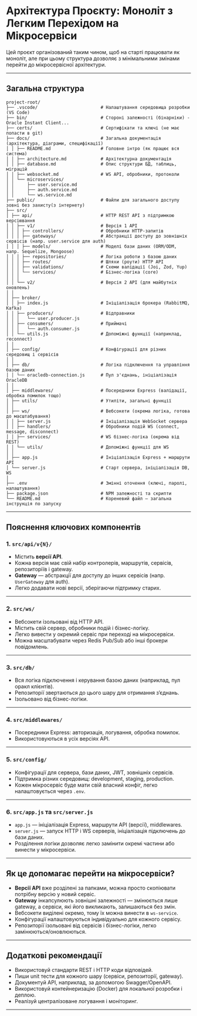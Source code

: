 # Архітектура Проєкту: Моноліт з Легким Перехідом на Мікросервіси

Цей проєкт організований таким чином, щоб на старті працювати як моноліт, але при цьому структура дозволяє з мінімальними змінами перейти до мікросервісної архітектури.

---

## Загальна структура

```plaintext
project-root/
├── .vscode/                        # Налаштування середовища розробки (VS Code)
├── bin/                            # Стороні залежності (бінарніки) - Oracle Instant Client...
├── certs/                          # Сертифікати та ключі (не має попасти в git)
├── docs/                           # Загальна документація (архітектура, діаграми, специфікації)
│ │ ├── README.md                   # Головне інтро (як працює вся система)
│ │ ├── architecture.md             # Архітектурна документація
│ │ ├── database.md                 # Опис структури БД, таблиць, міграцій
│ │ ├── websocket.md                # WS API, обробники, протоколи
│ │ └── microservices/
│ │     ├── user.service.md
│ │     ├── auth.service.md
│ │     └── ws.service.md
├── public/                         # Файли для загального доступу зовні без захисту(з інтернету)
├── src/
│ ├── api/                          # HTTP REST API з підтримкою версіювання
│ │ ├── v1/                         # Версія 1 API
│ │ │ ├── controllers/              # Обробники HTTP-запитів
│ │ │ ├── gateways/                 # Абстракції доступу до зовнішніх сервісів (напр. user.service для auth)
│ │ │ ├── models/                   # Моделі бази даних (ORM/ODM, напр. Sequelize, Mongoose)
│ │ │ ├── repositories/             # Логіка роботи з базою даних
│ │ │ ├── routes/                   # Шляхи (роути) HTTP API
│ │ │ ├── validations/              # Схеми валідації (Joi, Zod, Yup)
│ │ │ └── services/                 # Бізнес-логіка (core)
│ │ │
│ │ └── v2/                         # Версія 2 API (для майбутніх оновлень)
│ │
│ ├── broker/
│ │ ├── index.js                    # Ініціалізація брокера (RabbitMQ, Kafka)
│ │ ├── producers/                  # Відправники
│ │ │   └── user.producer.js
│ │ ├── consumers/                  # Приймачі
│ │ │   └── auth.consumer.js
│ │ └── utils.js                    # Допоміжні функції (наприклад, reconnect)
│ │
│ ├── config/                       # Конфігурації для різних середовищ і сервісів
│ │
│ ├── db/                           # Логіка підключення та управління базою даних
│ │ └── oracledb-connection.js      # Пул з'єднань, ініціалізація OracleDB
│ │
│ ├── middlewares/                  # Посередники Express (валідації, обробка помилок тощо)
│ ├── utils/                        # Утиліти, загальні функції
│ │
│ ├── ws/                           # Вебсокети (окрема логіка, готова до масштабування)
│ │ ├── server.js                   # Ініціалізація WebSocket сервера
│ │ ├── handlers/                   # Обробники подій WS (connect, message, disconnect)
│ │ ├── services/                   # WS бізнес-логіка (окрема від REST)
│ │ └── utils/                      # Допоміжні функції для WS
│ │
│ ├── app.js                        # Ініціалізація Express + маршрути API
│ └── server.js                     # Старт сервера, ініціалізація DB, WS
│
├── .env                            # Змінні оточення (ключі, паролі, налаштування)
├── package.json                    # NPM залежності та скрипти
└── README.md                       # Кореневий файл — загальна інструкція по запуску

```

---

## Пояснення ключових компонентів

### 1. `src/api/v{N}/`

-   Містить **версії API**.
-   Кожна версія має свій набір контролерів, маршрутів, сервісів, репозиторіїв і gateway.
-   **Gateway** — абстракції для доступу до інших сервісів (напр. `UserGateway` для auth).
-   Легко додавати нові версії, зберігаючи підтримку старих.

---

### 2. `src/ws/`

-   Вебсокети ізольовані від HTTP API.
-   Містить свій сервер, обробники подій і бізнес-логіку.
-   Легко вивести у окремий сервіс при переході на мікросервіси.
-   Можна масштабувати через Redis Pub/Sub або інші брокери повідомлень.

---

### 3. `src/db/`

-   Вся логіка підключення і керування базою даних (наприклад, пул орaкл клієнтів).
-   Репозиторії звертаються до цього шару для отримання з’єднань.
-   Ізольовано від бізнес-логіки.

---

### 4. `src/middlewares/`

-   Посередники Express: авторизація, логування, обробка помилок.
-   Використовуються в усіх версіях API.

---

### 5. `src/config/`

-   Конфігурації для сервера, бази даних, JWT, зовнішніх сервісів.
-   Підтримка різних середовищ: development, staging, production.
-   Кожен мікросервіс буде мати свій власний конфіг, легко налаштовується через `.env`.

---

### 6. `src/app.js` та `src/server.js`

-   `app.js` — ініціалізація Express, маршрути API (версії), middlewares.
-   `server.js` — запуск HTTP і WS серверів, ініціалізація підключень до бази даних.
-   Розділення логіки дозволяє легко замінити окремі частини або винести у мікросервіси.

---

## Як це допомагає перейти на мікросервіси?

-   **Версії API** вже розділені за папками, можна просто скопіювати потрібну версію у новий сервіс.
-   **Gateway** інкапсулюють зовнішні залежності — змінюється лише gateway, а сервіси, які його викликають, залишаються без змін.
-   Вебсокети виділені окремо, тому їх можна винести в `ws-service`.
-   Конфігурації налаштовуються індивідуально для кожного сервісу.
-   Репозиторії ізольовані від сервісів і бізнес-логіки, легко замінюються/оновлюються.

---

## Додаткові рекомендації

-   Використовуй стандарти REST і HTTP коди відповідей.
-   Пиши unit тести для кожного шару (сервіси, репозиторії, gateway).
-   Документуй API, наприклад, за допомогою Swagger/OpenAPI.
-   Використовуй контейнеризацію (Docker) для локальної розробки і деплою.
-   Реалізуй централізоване логування і моніторинг.

---
